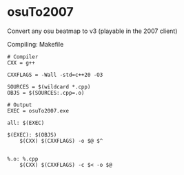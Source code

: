 # osuTo2007
Convert any osu beatmap to v3 (playable in the 2007 client)

Compiling: Makefile
```make
# Compiler
CXX = g++

CXXFLAGS = -Wall -std=c++20 -O3

SOURCES = $(wildcard *.cpp)
OBJS = $(SOURCES:.cpp=.o)

# Output
EXEC = osuTo2007.exe  

all: $(EXEC)

$(EXEC): $(OBJS)
	$(CXX) $(CXXFLAGS) -o $@ $^
	

%.o: %.cpp
	$(CXX) $(CXXFLAGS) -c $< -o $@
```

